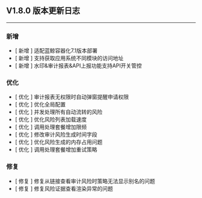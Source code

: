 ## V1.8.0 版本更新日志

---

### 新增

- [ 新增 ] 适配蓝鲸容器化7.1版本部署
- [ 新增 ] 支持获取应用系统不同模块的访问地址
- [ 新增 ] 水印&审计报表&API上报功能支持API开关管控

### 优化

- [ 优化 ] 审计报表无权限时自动弹窗提醒申请权限
- [ 优化 ] 优化全局配置
- [ 优化 ] 并发处理所有自动流转的风险
- [ 优化 ] 优化风险列表加载速度
- [ 优化 ] 调用处理套餐增加限频
- [ 优化 ] 修改审计风险生成时间字段
- [ 优化 ] 优化风险生成的内存占用问题
- [ 优化 ] 调用处理套餐增加重试策略

### 修复

- [ 修复 ] 修复从链接查看审计风险时策略无法显示别名的问题
- [ 修复 ] 修复风险证据查看渲染异常的问题
